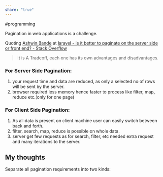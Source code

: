 ```yaml
---
share: "true"
---
```

#programming

Pagination in web applications is a challenge. 

Quoting [Ashwin Bande](https://stackoverflow.com/users/7769232/ashwin-bande) at [laravel - Is it better to paginate on the server side or front end? - Stack Overflow](https://stackoverflow.com/a/54493622)
> It is A Tradeoff, each one has its own advantages and disadvantages.

### For Server Side Pagination:
1.  your request time and data are reduced, as only a selected no of rows will be sent by the server.
2.  browser required less memory hence faster to process like filter, map, reduce etc.(only for one page)

### For Client Side Pagination:
1.  As all data is present on client machine user can easily switch between back and forth.
2.  filter, search, map, reduce is possible on whole data.
3.  server get few requests as for search, filter, etc needed extra request and many iterations to the server.

## My thoughts
Separate all pagination requirements into two kinds:

